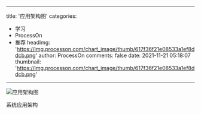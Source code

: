 
---
title: '应用架构图'
categories: 
 - 学习
 - ProcessOn
 - 推荐
headimg: 'https://img.processon.com/chart_image/thumb/617f36f21e08533a1ef8ddcb.png'
author: ProcessOn
comments: false
date: 2021-11-21 05:18:07
thumbnail: 'https://img.processon.com/chart_image/thumb/617f36f21e08533a1ef8ddcb.png'
---

<div>   
<img class="thumb" alt="应用架构图" src="https://img.processon.com/chart_image/thumb/617f36f21e08533a1ef8ddcb.png" referrerpolicy="no-referrer">
<p>系统应用架构</p>  
</div>
            